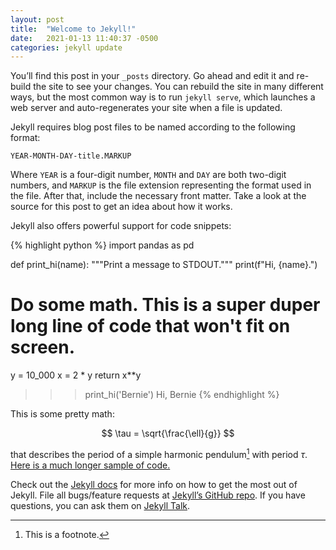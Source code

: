 ```yaml
---
layout: post
title:  "Welcome to Jekyll!"
date:   2021-01-13 11:40:37 -0500
categories: jekyll update
---
```

You’ll find this post in your `_posts` directory. Go ahead and edit it and re-build the site to see your changes. You can rebuild the site in many different ways, but the most common way is to run `jekyll serve`, which launches a web server and auto-regenerates your site when a file is updated.

Jekyll requires blog post files to be named according to the following format:

`YEAR-MONTH-DAY-title.MARKUP`

Where `YEAR` is a four-digit number, `MONTH` and `DAY` are both two-digit numbers, and `MARKUP` is the file extension representing the format used in the file. After that, include the necessary front matter. Take a look at the source for this post to get an idea about how it works.

Jekyll also offers powerful support for code snippets:

{% highlight python %}
import pandas as pd

def print_hi(name):
  """Print a message to STDOUT."""
  print(f"Hi, {name}.")
  # Do some math. This is a super duper long line of code that won't fit on screen.
  y = 10_000
  x = 2 * y
  return x**y

>>> print_hi('Bernie')
Hi, Bernie
{% endhighlight %}

This is some pretty math:

$$ \tau = \sqrt{\frac{\ell}{g}} $$

that describes the period of a simple harmonic pendulum[^1] with period $\tau$. [Here is a much longer
sample of code.]( https://github.com/broesler/18.650-Fundamentals-of-Statistics/blob/904cdd849766273aded16b3a9aa5a9c0f6802df9/hw7/hw7_kstest.py#L75-L124)

Check out the [Jekyll docs][jekyll-docs] for more info on how to get the most out of Jekyll. File all bugs/feature requests at [Jekyll’s GitHub repo][jekyll-gh]. If you have questions, you can ask them on [Jekyll Talk][jekyll-talk].

[^1]: This is a footnote.

[jekyll-docs]: https://jekyllrb.com/docs/home
[jekyll-gh]:   https://github.com/jekyll/jekyll
[jekyll-talk]: https://talk.jekyllrb.com/
